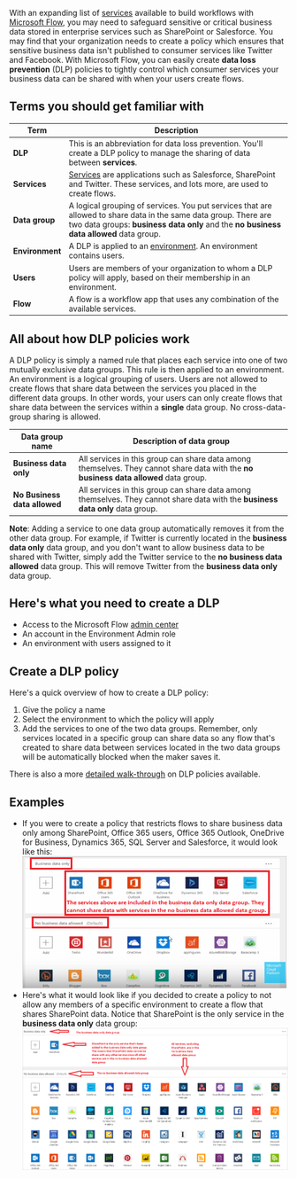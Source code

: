 With an expanding list of [services](https://flow.microsoft.com/services) available to build workflows with [Microsoft Flow](https://flow.microsoft.com), you may need to safeguard sensitive or critical business data stored in enterprise services such as SharePoint or Salesforce. You may find that your organization needs to create a policy which ensures that sensitive business data isn't published to consumer services like Twitter and Facebook. With Microsoft Flow, you can easily create **data loss prevention** (DLP) policies to tightly control which consumer services your business data can be shared with when your users create flows.  

## Terms you should get familiar with
| Term | Description |
| --- | --- |
| **DLP** |This is an abbreviation for data loss prevention. You'll create a DLP policy to manage the sharing of data between **services**. |
| **Services** |[Services](https://flow.microsoft.com/services) are applications such as Salesforce, SharePoint and Twitter. These services, and lots more, are used to create flows. |
| **Data group** |A logical grouping of services. You put services that are allowed to share data in the same data group. There are two data groups: **business data only** and the **no business data allowed** data group. |
| **Environment** |A DLP is applied to an [environment](../environments-overview-admin.md). An environment contains users. |
| **Users** |Users are members of your organization to whom a DLP policy will apply, based on their membership in an environment. |
| **Flow** |A flow is a workflow app that uses any combination of the available services. |

## All about how DLP policies work
A DLP policy is simply a named rule that places each service into one of two mutually exclusive data groups. This rule is then applied to an environment. An environment is a logical grouping of users. Users are not allowed to create flows that share data between the services you placed in the different data groups. In other words, your users can only create flows that share data between the services within a **single** data group. No cross-data-group sharing is allowed.  

| **Data group name** | **Description of data group** |
| --- | --- |
| **Business data only** |All services in this group can share data among themselves. They cannot share data with the **no business data allowed** data group. |
| **No Business data allowed** |All services in this group can share data among themselves. They cannot share data with the **business data only** data group. |

**Note**: Adding a service to one data group automatically removes it from the other data group. For example, if Twitter is currently located in the **business data only** data group, and you don't want to allow business data to be shared with Twitter, simply add the Twitter service to the **no business data allowed** data group. This will remove Twitter from the **business data only** data group.

## Here's what you need to create a DLP
* Access to the Microsoft Flow [admin center](https://admin.flow.microsoft.com)  
* An account in the Environment Admin role  
* An environment with users assigned to it  

## Create a DLP policy
Here's a quick overview of how to create a DLP policy:  

1. Give the policy a name
2. Select the environment to which the policy will apply
3. Add the services to one of the two data groups. Remember, only services located in a specific group can share data so any flow that's created to share data between services located in the two data groups will be automatically blocked when the maker saves it.  

There is also a more [detailed walk-through](../prevent-data-loss.md) on DLP policies available.  

## Examples
* If you were to create a policy that restricts flows to share business data only among SharePoint, Office 365 users, Office 365 Outlook, OneDrive for Business, Dynamics 365, SQL Server and Salesforce, it would look like this:  
  ![](./media/learning-data-loss-prevention/a-few-business-centric-services.png)  
* Here's what it would look like if you decided to create a policy to not allow any members of a specific environment to create a flow that shares SharePoint data. Notice that SharePoint is the only service in the **business data only** data group:  
  ![business data only](./media/learning-data-loss-prevention/sharepoint-only-no-sharing-guided-learning.png)

